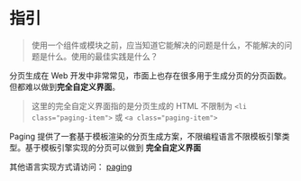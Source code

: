 # 指引

> 使用一个组件或模块之前，应当知道它能解决的问题是什么，不能解决的问题是什么。使用的最佳实践是什么？


分页生成在 Web 开发中非常常见，市面上也存在很多用于生成分页的分页函数。但都难以做到**完全自定义界面**。

> 这里的完全自定义界面指的是分页生成的 HTML 不限制为 `<li class="paging-item">` 或 `<a class="paging-item">`

Paging 提供了一套基于模板渲染的分页生成方案，不限编程语言不限模板引擎类型。基于模板引擎实现的分页可以做到 **完全自定义界面**

其他语言实现方式请访问： [paging](https://github.com/onface/paging)

<!--
示例：

`button.react` 实现了按钮常见的视觉风格，实心、空心、虚线、禁用、加载中、按钮组、图标按钮。默认提供了三种尺寸。

但是不同项目的按钮视觉风格都不一样，不可能项目中直接使用 `button.react` 提供的样式。所以 `button.react` 提供了自定义样式的方式。通过修改格式清晰的 `less` 文件改变视觉风格。只需要修改几个变量，就可以与使用者项目中的按钮样式一致。

并且提供了优雅的 API，使用者不需要重新设计调用按钮的 API。常见的按钮类型 `button.react` 都已考虑到。

-->
